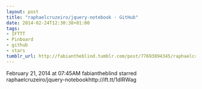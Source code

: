 ```yaml
---
layout: post
title: "raphaelcruzeiro/jquery-notebook · GitHub"
date: 2014-02-24T12:30:38+01:00
tags:
- IFTTT
- Pinboard
- github
- stars
tumblr_url: http://fabiantheblind.tumblr.com/post/77693894345/raphaelcruzeiro-jquery-notebook-github
---
```

February 21, 2014 at 07:45AM
fabiantheblind starred raphaelcruzeiro/jquery-notebookhttp://ift.tt/1dIRWag
